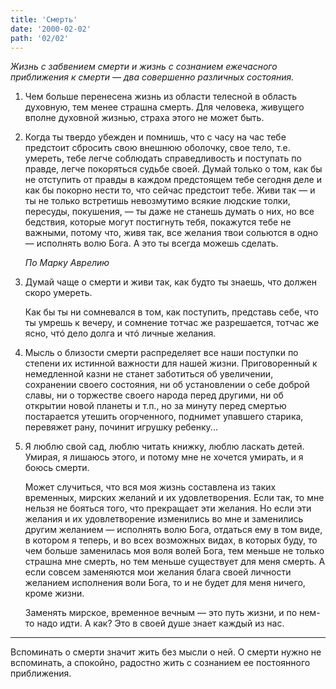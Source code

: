 ```yaml
---
title: 'Смерть'
date: '2000-02-02'
path: '02/02'
---
```


*Жизнь с забвением смерти и жизнь с сознанием ежечасного приближения к смерти — два совершенно различных состояния.*

1.
    Чем больше перенесена жизнь из области телесной в область духовную, тем менее страшна смерть. Для человека, живущего вполне духовной жизнью, страха этого не может быть.

2.
    Когда ты твердо убежден и помнишь, что с часу на час тебе предстоит сбросить свою внешнюю оболочку, свое тело, т.е. умереть, тебе легче соблюдать справедливость и поступать по правде, легче покоряться судьбе своей. Думай только о том, как бы не отступить от правды в каждом предстоящем тебе сегодня деле и как бы покорно нести то, что сейчас предстоит тебе. Живи так — и ты не только встретишь невозмутимо всякие людские толки, пересуды, покушения, — ты даже не станешь думать о них, но все бедствия, которые могут постигнуть тебя, покажутся тебе не важными, потому что, живя так, все желания твои сольются в одно — исполнять волю Бога. А это ты всегда можешь сделать.

    *По Марку Аврелию*

3.
    Думай чаще о смерти и живи так, как будто ты знаешь, что должен скоро умереть.

    Как бы ты ни сомневался в том, как поступить, представь себе, что ты умрешь к вечеру, и сомнение тотчас же разрешается, тотчас же ясно, чтó дело долга и чтó личные желания.

4.
    Мысль о близости смерти распределяет все наши поступки по степени их истинной важности для нашей жизни. Приговоренный к немедленной казни не станет заботиться об увеличении, сохранении своего состояния, ни об установлении о себе доброй славы, ни о торжестве своего народа перед другими, ни об открытии новой планеты и т.п., но за минуту перед смертью постарается утешить огорченного, поднимет упавшего старика, перевяжет рану, починит игрушку ребенку...

5.
    Я люблю свой сад, люблю читать книжку, люблю ласкать детей. Умирая, я лишаюсь этого, и потому мне не хочется умирать, и я боюсь смерти.

    Может случиться, что вся моя жизнь составлена из таких временных, мирских желаний и их удовлетворения. Если так, то мне нельзя не бояться того, что прекращает эти желания. Но если эти желания и их удовлетворение изменились во мне и заменились другим желанием — исполнять волю Бога, отдаться ему в том виде, в котором я теперь, и во всех возможных видах, в которых буду, то чем больше заменилась моя воля волей Бога, тем меньше не только страшна мне смерть, но тем меньше существует для меня смерть. А если совсем заменяются мои желания блага своей личности желанием исполнения воли Бога, то и не будет для меня ничего, кроме жизни.

    Заменять мирское, временное вечным — это путь жизни, и по нем-то надо идти. А как? Это в своей душе знает каждый из нас.

---

Вспоминать о смерти значит жить без мысли о ней. О смерти нужно не вспоминать, а спокойно, радостно жить с сознанием ее постоянного приближения.
